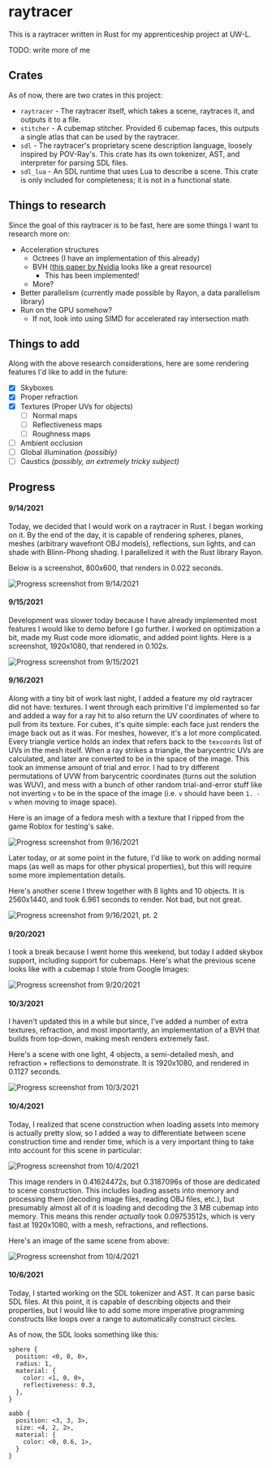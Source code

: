 # raytracer

This is a raytracer written in Rust for my apprenticeship project at UW-L.

TODO: write more of me

## Crates

As of now, there are two crates in this project:

* `raytracer` - The raytracer itself, which takes a scene, raytraces it, and outputs it to a file.
* `stitcher` - A cubemap stitcher. Provided 6 cubemap faces, this outputs a single atlas that can be used by the raytracer.
* `sdl` - The raytracer's proprietary scene description language, loosely inspired by POV-Ray's. This crate has its own tokenizer, AST, and interpreter for parsing SDL files.
* `sdl_lua` - An SDL runtime that uses Lua to describe a scene. This crate is only included for completeness; it is not in a functional state.

## Things to research

Since the goal of this raytracer is to be fast, here are some things I want to research more on:

* Acceleration structures
  * Octrees (I have an implementation of this already)
  * BVH ([this paper by Nvidia](https://www.nvidia.in/docs/IO/77714/sbvh.pdf) looks like a great resource)
    * This has been implemented!
  * More?
* Better parallelism (currently made possible by Rayon, a data parallelism library)
* Run on the GPU somehow?
  * If not, look into using SIMD for accelerated ray intersection math

## Things to add

Along with the above research considerations, here are some rendering features
I'd like to add in the future:

- [x] Skyboxes
- [x] Proper refraction
- [x] Textures (Proper UVs for objects)
  - [ ] Normal maps
  - [ ] Reflectiveness maps
  - [ ] Roughness maps
- [ ] Ambient occlusion
- [ ] Global illumination *(possibly)*
- [ ] Caustics *(possibly, an extremely tricky subject)*

## Progress

#### 9/14/2021

Today, we decided that I would work on a raytracer in Rust. I began working on it. By the end of the day,
it is capable of rendering spheres, planes, meshes (arbitrary wavefront OBJ models), reflections, sun lights,
and can shade with Blinn-Phong shading. I parallelized it with the Rust library Rayon.

Below is a screenshot, 800x600, that renders in 0.022 seconds.

![Progress screenshot from 9/14/2021](/images/readme/9_14_2021.png)

#### 9/15/2021

Development was slower today because I have already implemented most features I would like to demo before I
go further. I worked on optimization a bit, made my Rust code more idiomatic, and added point lights.
Here is a screenshot, 1920x1080, that rendered in 0.102s.

![Progress screenshot from 9/15/2021](/images/readme/9_15_2021.png)

#### 9/16/2021

Along with a tiny bit of work last night, I added a feature my old raytracer did not have: textures. I went
through each primitive I'd implemented so far and added a way for a ray hit to also return the UV coordinates
of where to pull from its texture. For cubes, it's quite simple: each face just renders the image back out as
it was. For meshes, however, it's a lot more complicated. Every triangle vertice holds an index that refers
back to the `texcoords` list of UVs in the mesh itself. When a ray strikes a triangle, the barycentric UVs
are calculated, and later are converted to be in the space of the image. This took an immense amount of trial
and error. I had to try different permutations of UVW from barycentric coordinates (turns out the solution
was WUV), and mess with a bunch of other random trial-and-error stuff like not inverting `v` to be in the
space of the image (i.e. `v` should have been `1. - v` when moving to image space).

Here is an image of a fedora mesh with a texture that I ripped from the game Roblox for testing's sake.

![Progress screenshot from 9/16/2021](/images/readme/9_16_2021.png)

Later today, or at some point in the future, I'd like to work on adding normal maps (as well as maps for other
physical properties), but this will require some more implementation details.

Here's another scene I threw together with 8 lights and 10 objects. It is 2560x1440, and took 6.961 seconds
to render. Not bad, but not great.

![Progress screenshot from 9/16/2021, pt. 2](/images/readme/9_16_2021_2.png)

#### 9/20/2021

I took a break because I went home this weekend, but today I added skybox support, including support for
cubemaps. Here's what the previous scene looks like with a cubemap I stole from Google Images:

![Progress screenshot from 9/20/2021](/images/readme/9_20_2021.png)

#### 10/3/2021

I haven't updated this in a while but since, I've added a number of extra textures, refraction, and most
importantly, an implementation of a BVH that builds from top-down, making mesh renders extremely fast.

Here's a scene with one light, 4 objects, a semi-detailed mesh, and refraction + reflections to
demonstrate. It is 1920x1080, and rendered in 0.1127 seconds.

![Progress screenshot from 10/3/2021](/images/readme/10_3_2021.png)

#### 10/4/2021

Today, I realized that scene construction when loading assets into memory is actually pretty slow, so I
added a way to differentiate between scene construction time and render time, which is a very important
thing to take into account for this scene in particular:

![Progress screenshot from 10/4/2021](/images/readme/10_4_2021.png)

This image renders in 0.41624472s, but 0.3187096s of those are dedicated to scene construction. This includes
loading assets into memory and processing them (decoding image files, reading OBJ files, etc.), but presumably
almost all of it is loading and decoding the 3 MB cubemap into memory. This means this render *actually* took
0.09753512s, which is very fast at 1920x1080, with a mesh, refractions, and reflections.

Here's an image of the same scene from above:

![Progress screenshot from 10/4/2021](/images/readme/10_4_2021_2.png)

#### 10/6/2021

Today, I started working on the SDL tokenizer and AST. It can parse basic SDL files. At this point, it is
capable of describing objects and their properties, but I would like to add some more imperative programming
constructs like loops over a range to automatically construct circles.

As of now, the SDL looks something like this:

```
sphere {
  position: <0, 0, 0>,
  radius: 1,
  material: {
    color: <1, 0, 0>,
    reflectiveness: 0.3,
  },
}

aabb {
  position: <3, 3, 3>,
  size: <4, 2, 2>,
  material: {
    color: <0, 0.6, 1>,
  }
}
```
